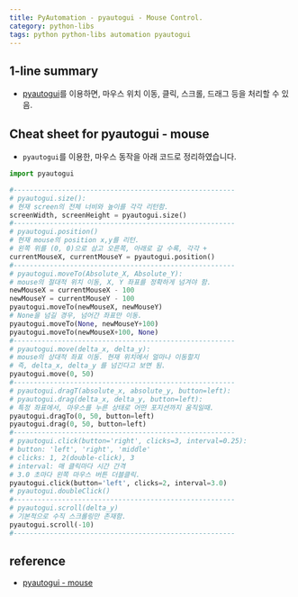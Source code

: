 ```yaml
---
title: PyAutomation - pyautogui - Mouse Control.
category: python-libs
tags: python python-libs automation pyautogui
---
```


## 1-line summary 

- [pyautogui](https://pyautogui.readthedocs.io/en/latest/mouse.html)를 이용하면, 마우스 위치 이동, 클릭, 스크롤, 드래그 등을 처리할 수 있음. 

## Cheat sheet for pyautogui - mouse

- `pyautogui`를 이용한, 마우스 동작을 아래 코드로 정리하였습니다.

```python
import pyautogui

#-------------------------------------------------------
# pyautogui.size():
# 현재 screen의 전체 너비와 높이를 각각 리턴함.
screenWidth, screenHeight = pyautogui.size()
#-------------------------------------------------------
# pyautogui.position()
# 현재 mouse의 position x,y를 리턴.
# 왼쪽 위를 (0, 0)으로 삼고 오른쪽, 아래로 갈 수록, 각각 +
currentMouseX, currentMouseY = pyautogui.position()
#-------------------------------------------------------
# pyautogui.moveTo(Absolute_X, Absolute_Y):
# mouse의 절대적 위치 이동, X, Y 좌표를 정확하게 넘겨야 함.
newMouseX = currentMouseX - 100
newMouseY = currentMouseY - 100
pyautogui.moveTo(newMouseX, newMouseY)
# None을 넘길 경우, 넘어간 좌표만 이동.
pyautogui.moveTo(None, newMouseY+100)
pyautogui.moveTo(newMouseX+100, None)
#-------------------------------------------------------
# pyautogui.move(delta_x, delta_y):
# mouse의 상대적 좌표 이동. 현재 위치에서 얼마나 이동할지
# 즉, delta_x, delta_y 를 넘긴다고 보면 됨.
pyautogui.move(0, 50)
#-------------------------------------------------------
# pyautogui.dragT(absolute_x, absolute_y, button=left):
# pyautogui.drag(delta_x, delta_y, button=left):
# 특정 좌표에서, 마우스를 누른 상태로 어떤 포지션까지 움직일때.
pyautogui.dragTo(0, 50, button=left)
pyautogui.drag(0, 50, button=left)
#-------------------------------------------------------
# pyautogui.click(button='right', clicks=3, interval=0.25):
# button: 'left', 'right', 'middle'
# clicks: 1, 2(double-click), 3
# interval: 매 클릭마다 시간 간격
# 3.0 초마다 왼쪽 마우스 버튼 더블클릭.
pyautogui.click(button='left', clicks=2, interval=3.0)
# pyautogui.doubleClick()
#-------------------------------------------------------
# pyautogui.scroll(delta_y)
# 기본적으로 수직 스크롤링만 존재함.
pyautogui.scroll(-10)
#-------------------------------------------------------
```


## reference

- [pyautogui - mouse](https://pyautogui.readthedocs.io/en/latest/mouse.html)